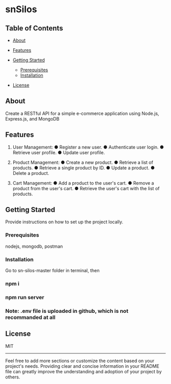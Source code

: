 # snSilos



## Table of Contents

- [About](#about)
- [Features](#features)
- [Getting Started](#getting-started)
  - [Prerequisites](#prerequisites)
  - [Installation](#installation)


- [License](#license)

## About

Create a RESTful API for a simple e-commerce application using Node.js,
Express.js, and MongoDB

## Features

1. User Management:
● Register a new user.
● Authenticate user login.
● Retrieve user profile.
● Update user profile.

3. Product Management:
● Create a new product.
● Retrieve a list of products.
● Retrieve a single product by ID.
● Update a product.
● Delete a product.

5. Cart Management:
● Add a product to the user's cart.
● Remove a product from the user's cart.
● Retrieve the user's cart with the list of products.
## Getting Started

Provide instructions on how to set up the project locally.

### Prerequisites

nodejs, mongodb, postman

### Installation
Go to sn-silos-master folder in terminal, then 
### npm i
### npm run server




### Note: .env file is uploaded in github, which is not recommanded at all


## License

MIT

---

Feel free to add more sections or customize the content based on your project's needs. Providing clear and concise information in your README file can greatly improve the understanding and adoption of your project by others.
